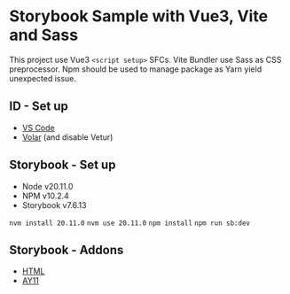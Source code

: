 # Storybook Sample with Vue3, Vite and Sass

This project use Vue3 `<script setup>` SFCs. Vite Bundler use Sass as CSS preprocessor. Npm should be used to manage package as Yarn yield unexpected issue.

## ID - Set up

- [VS Code](https://code.visualstudio.com/)
- [Volar](https://marketplace.visualstudio.com/items?itemName=Vue.volar) (and disable Vetur)

## Storybook - Set up

- Node v20.11.0
- NPM v10.2.4
- Storybook v7.6.13

`nvm install 20.11.0`
`nvm use 20.11.0`
`npm install`
`npm run sb:dev`

## Storybook - Addons

- [HTML](https://storybook.js.org/addons/@whitespace/storybook-addon-html)
- [AY11](https://storybook.js.org/addons/@storybook/addon-a11y/)

